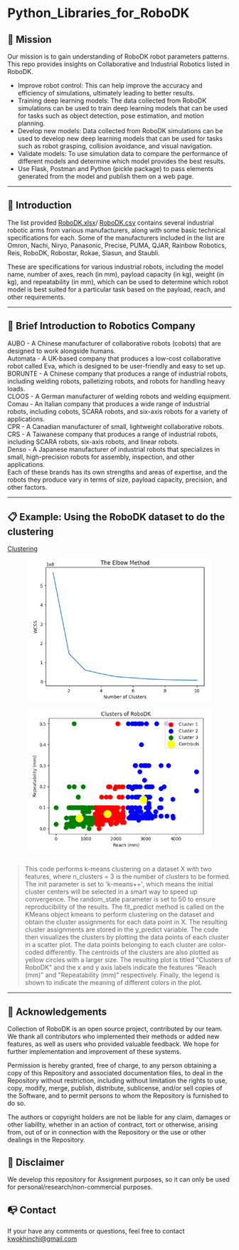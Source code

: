 # Python_Libraries_for_RoboDK


## 📍 Mission
Our mission is to gain understanding of RoboDK robot parameters patterns. This repo provides insights on Collaborative and Industrial Robotics listed in RoboDK. 

- Improve robot control: This can help improve the accuracy and efficiency of simulations, ultimately leading to better results.
- Training deep learning models: The data collected from RoboDK simulations can be used to train deep learning models that can be used for tasks such as object detection, pose estimation, and motion planning.
- Develop new models: Data collected from RoboDK simulations can be used to develop new deep learning models that can be used for tasks such as robot grasping, collision avoidance, and visual navigation.
- Validate models: To use simulation data to compare the performance of different models and determine which model provides the best results.
- Use Flask, Postman and Python (pickle package) to pass elements generated from the model and publish them on a web page.

--- 

## 🔆 Introduction

The list provided [RoboDK.xlsx](https://github.com/HaleyKwok/Python_Libraries_for_RoboDK/blob/main/RoboDK.xlsx)/ [RoboDK.csv](https://github.com/HaleyKwok/Python_Libraries_for_RoboDK/blob/main/RoboDK.csv) contains several industrial robotic arms from various manufacturers, along with some basic technical specifications for each. Some of the manufacturers included in the list are Omron, Nachi, Niryo, Panasonic, Precise, PUMA, QJAR, Rainbow Robotics, Reis, RoboDK, Robostar, Rokae, Siasun, and Staubli.

These are specifications for various industrial robots, including the model name, number of axes, reach (in mm), payload capacity (in kg), weight (in kg), and repeatability (in mm), which can be used to determine which robot model is best suited for a particular task based on the payload, reach, and other requirements.

---

## 📝 Brief Introduction to Robotics Company

AUBO - A Chinese manufacturer of collaborative robots (cobots) that are designed to work alongside humans.
<br>
Automata - A UK-based company that produces a low-cost collaborative robot called Eva, which is designed to be user-friendly and easy to set up.
<br>
BORUNTE - A Chinese company that produces a range of industrial robots, including welding robots, palletizing robots, and robots for handling heavy loads.
<br>
CLOOS - A German manufacturer of welding robots and welding equipment.
<br>
Comau - An Italian company that produces a wide range of industrial robots, including cobots, SCARA robots, and six-axis robots for a variety of applications.
<br>
CPR - A Canadian manufacturer of small, lightweight collaborative robots.
<br>
CRS - A Taiwanese company that produces a range of industrial robots, including SCARA robots, six-axis robots, and linear robots.
<br>
Denso - A Japanese manufacturer of industrial robots that specializes in small, high-precision robots for assembly, inspection, and other applications.
<br>
Each of these brands has its own strengths and areas of expertise, and the robots they produce vary in terms of size, payload capacity, precision, and other factors.

---
## 📋 Example: Using the RoboDK dataset to do the clustering

[Clustering](https://github.com/HaleyKwok/Python_Libraries_for_RoboDK/blob/main/Clustering.ipynb)

<div align="center"><img src="https://github.com/HaleyKwok/Python_Libraries_for_RoboDK/blob/main/Elbow.png" align="center" />
</div> 
<br>

<div align="center"><img src="https://github.com/HaleyKwok/Python_Libraries_for_RoboDK/blob/main/Cluster.png" align="center" />
</div> 
<br>

> This code performs k-means clustering on a dataset X with two features, where n_clusters = 3 is the number of clusters to be formed. The init parameter is set to 'k-means++', which means the initial cluster centers will be selected in a smart way to speed up convergence. The random_state parameter is set to 50 to ensure reproducibility of the results. The fit_predict method is called on the KMeans object kmeans to perform clustering on the dataset and obtain the cluster assignments for each data point in X. The resulting cluster assignments are stored in the y_predict variable. The code then visualizes the clusters by plotting the data points of each cluster in a scatter plot. The data points belonging to each cluster are color-coded differently. The centroids of the clusters are also plotted as yellow circles with a larger size. The resulting plot is titled "Clusters of RoboDK" and the x and y axis labels indicate the features "Reach (mm)" and "Repeatability (mm)" respectively. Finally, the legend is shown to indicate the meaning of different colors in the plot.

---

## 📖 Acknowledgements
Collection of RoboDK is an open source project, contributed by our team. We thank all contributors who implemented their methods or added new features, as well as users who provided valuable feedback. We hope for further implementation and improvement of these systems.

Permission is hereby granted, free of charge, to any person obtaining a copy of this Repository and associated documentation files, to deal in the Repository without restriction, including without limitation the rights to use, copy, modify, merge, publish, distribute, sublicense, and/or sell copies of the Software, and to permit persons to whom the Repository is furnished to do so.

The authors or copyright holders are not be liable for any claim, damages or other liabillty, whether in an action of contract, tort or otherwise, arising from, out of or in connection with the Repository or the use or other dealings in the Repository.


## 📢 Disclaimer
We develop this repository for Assignment purposes, so it can only be used for personal/research/non-commercial purposes.


## 📭 Contact
If your have any comments or questions, feel free to contact kwokhinchi@gmail.com 




